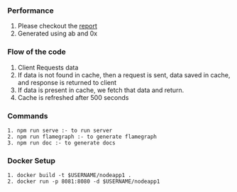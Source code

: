### Performance
1. Please checkout the [report](https://github.com/rava-dosa/nodeapp1/tree/main/reports)
2. Generated using ab and 0x

### Flow of the code

1. Client Requests data
2. If data is not found in cache, then a request is sent, data saved in cache, and response is returned to client
3. If data is present in cache, we fetch that data and return.
4. Cache is refreshed after 500 seconds

### Commands


```
1. npm run serve :- to run server
2. npm run flamegraph :- to generate flamegraph
3. npm run doc :- to generate docs
```

### Docker Setup

```
1. docker build -t $USERNAME/nodeapp1 .
2. docker run -p 8081:8080 -d $USERNAME/nodeapp1
```